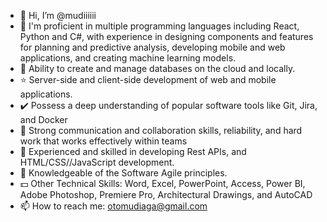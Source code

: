 - 👋 Hi, I’m @mudiiiiii
- 👀 I'm proficient in multiple programming languages including React, Python and C#, with experience in designing components and features for planning and predictive analysis, developing mobile and web applications, and creating machine learning models.
- 🙂 Ability to create and manage databases on the cloud and locally.
- ⭐ Server-side and client-side development of web and mobile applications.
- ✔️ Possess a deep understanding of popular software tools like Git, Jira, and Docker
- 👑 Strong communication and collaboration skills, reliability, and hard work that works effectively within teams
- 🐐 Experienced and skilled in developing Rest APIs, and HTML/CSS//JavaScript development.
- 🤯 Knowledgeable of the Software Agile principles.
- 💵 Other Technical Skills: Word, Excel, PowerPoint, Access, Power BI, Adobe Photoshop, Premiere Pro, Architectural Drawings, and AutoCAD
- 📫 How to reach me: otomudiaga@gmail.com

<!---
mudiiiiii/mudiiiiii is a ✨ special ✨ repository because its `README.md` (this file) appears on your GitHub profile.
You can click the Preview link to take a look at your changes.
--->

